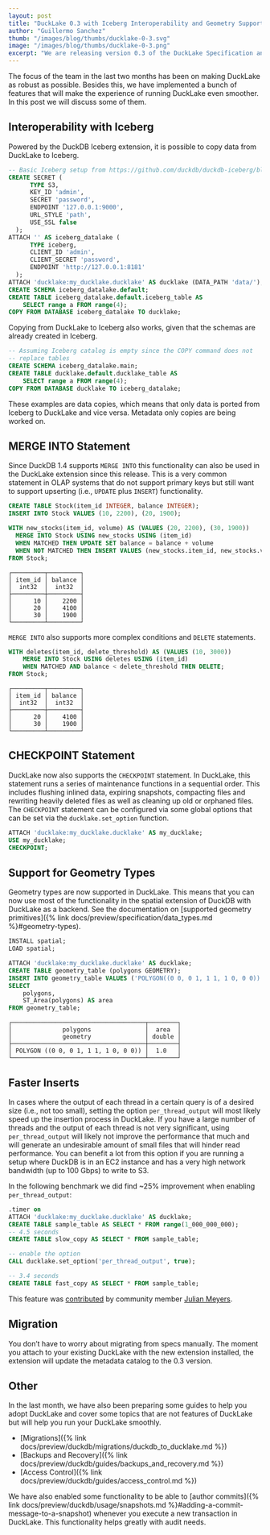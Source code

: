 ```yaml
---
layout: post
title: "DuckLake 0.3 with Iceberg Interoperability and Geometry Support"
author: "Guillermo Sanchez"
thumb: "/images/blog/thumbs/ducklake-0-3.svg"
image: "/images/blog/thumbs/ducklake-0-3.png"
excerpt: "We are releasing version 0.3 of the DuckLake Specification and the `ducklake` DuckDB extension."
---
```


The focus of the team in the last two months has been on making DuckLake as robust as possible. Besides this, we have implemented a bunch of features that will make the experience of running DuckLake even smoother. In this post we will discuss some of them.

## Interoperability with Iceberg

Powered by the DuckDB Iceberg extension, it is possible to copy data from DuckLake to Iceberg.

```sql
-- Basic Iceberg setup from https://github.com/duckdb/duckdb-iceberg/blob/main/scripts/start-rest-catalog.sh
CREATE SECRET (
      TYPE S3,
      KEY_ID 'admin',
      SECRET 'password',
      ENDPOINT '127.0.0.1:9000',
      URL_STYLE 'path',
      USE_SSL false
  );
ATTACH '' AS iceberg_datalake (
      TYPE iceberg,
      CLIENT_ID 'admin',
      CLIENT_SECRET 'password',
      ENDPOINT 'http://127.0.0.1:8181'
  );
ATTACH 'ducklake:my_ducklake.ducklake' AS ducklake (DATA_PATH 'data/');
CREATE SCHEMA iceberg_datalake.default;
CREATE TABLE iceberg_datalake.default.iceberg_table AS
    SELECT range a FROM range(4);
COPY FROM DATABASE iceberg_datalake TO ducklake;
```

Copying from DuckLake to Iceberg also works, given that the schemas are already created in Iceberg.

```sql
-- Assuming Iceberg catalog is empty since the COPY command does not
-- replace tables
CREATE SCHEMA iceberg_datalake.main;
CREATE TABLE ducklake.default.ducklake_table AS
    SELECT range a FROM range(4);
COPY FROM DATABASE ducklake TO iceberg_datalake;
```

These examples are data copies, which means that only data is ported from Iceberg to DuckLake and vice versa. Metadata only copies are being worked on.

## MERGE INTO Statement

Since DuckDB 1.4 supports `MERGE INTO` this functionality can also be used in the DuckLake extension since this release. This is a very common statement in OLAP systems that do not support primary keys but still want to support upserting (i.e., `UPDATE` plus `INSERT`) functionality.

```sql
CREATE TABLE Stock(item_id INTEGER, balance INTEGER);
INSERT INTO Stock VALUES (10, 2200), (20, 1900);

WITH new_stocks(item_id, volume) AS (VALUES (20, 2200), (30, 1900))
  MERGE INTO Stock USING new_stocks USING (item_id)
  WHEN MATCHED THEN UPDATE SET balance = balance + volume
  WHEN NOT MATCHED THEN INSERT VALUES (new_stocks.item_id, new_stocks.volume);
FROM Stock;
```
```text
┌─────────┬─────────┐
│ item_id │ balance │
│  int32  │  int32  │
├─────────┼─────────┤
│      10 │    2200 │
│      20 │    4100 │
│      30 │    1900 │
└─────────┴─────────┘
```

`MERGE INTO` also supports more complex conditions and `DELETE` statements.

```sql
WITH deletes(item_id, delete_threshold) AS (VALUES (10, 3000))
    MERGE INTO Stock USING deletes USING (item_id)
    WHEN MATCHED AND balance < delete_threshold THEN DELETE;
FROM Stock;
```

```text
┌─────────┬─────────┐
│ item_id │ balance │
│  int32  │  int32  │
├─────────┼─────────┤
│      20 │    4100 │
│      30 │    1900 │
└─────────┴─────────┘
```

## CHECKPOINT Statement

DuckLake now also supports the `CHECKPOINT` statement. In DuckLake, this statement runs a series of maintenance functions in a sequential order. This includes flushing inlined data, expiring snapshots, compacting files and rewriting heavily deleted files as well as cleaning up old or orphaned files. The `CHECKPOINT` statement can be configured via some global options that can be set via the `ducklake.set_option` function.

```sql
ATTACH 'ducklake:my_ducklake.ducklake' AS my_ducklake;
USE my_ducklake;
CHECKPOINT;
```

## Support for Geometry Types

Geometry types are now supported in DuckLake. This means that you can now use most of the functionality in the spatial extension of DuckDB with DuckLake as a backend. See the documentation on [supported geometry primitives]({% link docs/preview/specification/data_types.md %}#geometry-types).

```sql
INSTALL spatial;
LOAD spatial;

ATTACH 'ducklake:my_ducklake.ducklake' AS ducklake;
CREATE TABLE geometry_table (polygons GEOMETRY);
INSERT INTO geometry_table VALUES ('POLYGON((0 0, 0 1, 1 1, 1 0, 0 0))');
SELECT
    polygons,
    ST_Area(polygons) AS area
FROM geometry_table;
```

```text
┌─────────────────────────────────────┬────────┐
│              polygons               │  area  │
│              geometry               │ double │
├─────────────────────────────────────┼────────┤
│ POLYGON ((0 0, 0 1, 1 1, 1 0, 0 0)) │  1.0   │
└─────────────────────────────────────┴────────┘
```

## Faster Inserts

In cases where the output of each thread in a certain query is of a desired size (i.e., not too small), setting the option `per_thread_output` will most likely speed up the insertion process in DuckLake. If you have a large number of threads and the output of each thread is not very significant, using `per_thread_output` will likely not improve the performance that much and will generate an undesirable amount of small files that will hinder read performance. You can benefit a lot from this option if you are running a setup where DuckDB is in an EC2 instance and has a very high network bandwidth (up to 100 Gbps) to write to S3.

In the following benchmark we did find ~25% improvement when enabling `per_thread_output`:

```sql
.timer on
ATTACH 'ducklake:my_ducklake.ducklake' AS ducklake;
CREATE TABLE sample_table AS SELECT * FROM range(1_000_000_000);
-- 4.5 seconds
CREATE TABLE slow_copy AS SELECT * FROM sample_table;

-- enable the option
CALL ducklake.set_option('per_thread_output', true);

-- 3.4 seconds
CREATE TABLE fast_copy AS SELECT * FROM sample_table;
```

This feature was [contributed](https://github.com/duckdb/ducklake/pull/397) by community member [Julian Meyers](https://github.com/J-Meyers).

## Migration

You don’t have to worry about migrating from specs manually. The moment you attach to your existing DuckLake with the new extension installed, the extension will update the metadata catalog to the 0.3 version.

## Other

In the last month, we have also been preparing some guides to help you adopt DuckLake and cover some topics that are not features of DuckLake but will help you run your DuckLake smoothly.

- [Migrations]({% link docs/preview/duckdb/migrations/duckdb_to_ducklake.md %})
- [Backups and Recovery]({% link docs/preview/duckdb/guides/backups_and_recovery.md %})
- [Access Control]({% link docs/preview/duckdb/guides/access_control.md %})

We have also enabled some functionality to be able to [author commits]({% link docs/preview/duckdb/usage/snapshots.md %}#adding-a-commit-message-to-a-snapshot) whenever you execute a new transaction in DuckLake. This functionality helps greatly with audit needs.
